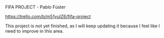 FIFA PROJECT - Pablo Fúster

https://trello.com/b/m51yuIZ6/fifa-project

This project is not yet finished, as I will keep updating it because I feel like I need to improve in this area. 

